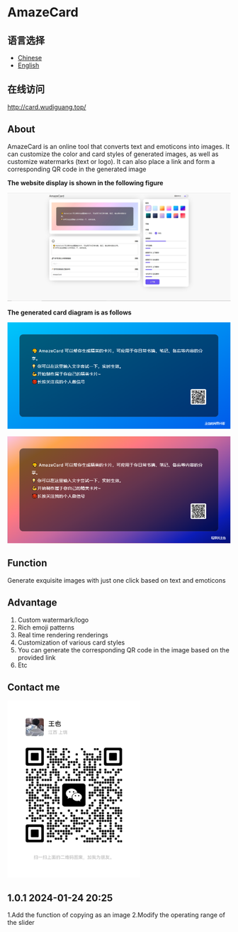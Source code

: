 # AmazeCard

## 语言选择

- [Chinese](./README.md)
- [English](./README.EN.md)

## 在线访问

http://card.wudiguang.top/

## About

AmazeCard is an online tool that converts text and emoticons into images. It can customize the color and card styles of generated images, as well as customize watermarks (text or logo). It can also place a link and form a corresponding QR code in the generated image


**The website display is shown in the following figure**

![index](./images/index.png)

**The generated card diagram is as follows**

![demo1](./images/demo1.png)

![demo2](./images/demo2.png)

## Function

Generate exquisite images with just one click based on text and emoticons

## Advantage

1. Custom watermark/logo
2. Rich emoji patterns
3. Real time rendering renderings
4. Customization of various card styles
5. You can generate the corresponding QR code in the image based on the provided link
6. Etc

## Contact me

<img src="./images/wechat1.jpg" style="width:300px;height:400px">


## 1.0.1 2024-01-24 20:25
1.Add the function of copying as an image
2.Modify the operating range of the slider